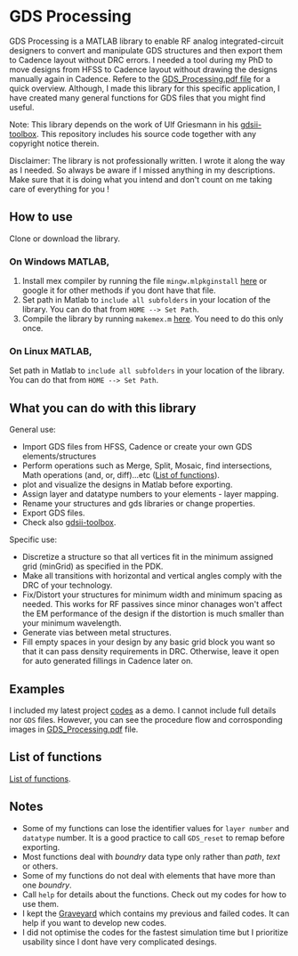 # GDS Processing
GDS Processing is a MATLAB library to enable RF analog integrated-circuit designers to convert and manipulate GDS structures and then export them to Cadence layout without DRC errors. I needed a tool during my PhD to move designs from HFSS to Cadence layout without drawing the designs manually again in Cadence. Refere to the [GDS_Processing.pdf file](https://github.com/zainkhalifa/GDS_Processing/blob/master/GDS_Processing.pdf) for a quick overview. Although, I made this library for this specific application, I have created many general functions for GDS files that you might find useful. 

Note: This library depends on the work of Ulf Griesmann in his [gdsii-toolbox](https://github.com/ulfgri/gdsii-toolbox). This repository includes his source code together with any copyright notice therein. 

Disclaimer: The library is not professionally written. I wrote it along the way as I needed. So always be aware if I missed anything in my descriptions. Make sure that it is doing what you intend and don't count on me taking care of everything for you !

## How to use
Clone or download the library.
### On Windows MATLAB, 
1. Install mex compiler by running the file `mingw.mlpkginstall` [here](https://github.com/zainkhalifa/GDS_Processing/blob/master/GDS_Lib/mingw.mlpkginstall) or google it for other methods if you dont have that file.
2. Set path in Matlab to `include all subfolders` in your location of the library. You can do that from `HOME --> Set Path`.
3. Compile the library by running `makemex.m` [here](https://github.com/zainkhalifa/GDS_Processing/blob/master/GDS_Lib/gdsii-toolbox-master/makemex.m). You need to do this only once. 

### On Linux MATLAB,

Set path in Matlab to `include all subfolders` in your location of the library. You can do that from `HOME --> Set Path`.

## What you can do with this library
General use:
* Import GDS files from HFSS, Cadence or create your own GDS elements/structures 
* Perform operations such as Merge, Split, Mosaic, find intersections, Math operations (and, or, diff)...etc ([List of functions](https://github.com/zainkhalifa/GDS_Processing/blob/master/GDS_Lib/GDS_Functions/Contents.m)).
* plot and visualize the designs in Matlab before exporting. 
* Assign layer and datatype numbers to your elements - layer mapping. 
* Rename your structures and gds libraries or change properties. 
* Export GDS files.
* Check also [gdsii-toolbox](https://github.com/ulfgri/gdsii-toolbox). 

Specific use:
* Discretize a structure so that all vertices fit in the minimum assigned grid (minGrid) as specified in the PDK. 
* Make all transitions with horizontal and vertical angles comply with the DRC of your technology. 
* Fix/Distort your structures for minimum width and minimum spacing as needed. This works for RF passives since minor chanages won't affect the EM performance of the design if the distortion is much smaller than your minimum wavelength. 
* Generate vias between metal structures. 
* Fill empty spaces in your design by any basic grid block you want so that it can pass density requirements in DRC. Otherwise, leave it open for auto generated fillings in Cadence later on. 

## Examples
I included my latest project [codes](https://github.com/zainkhalifa/GDS_Processing/tree/master/Procedure%20Codes) as a demo. I cannot include full details nor `GDS` files. However, you can see the procedure flow and corrosponding images in [GDS_Processing.pdf](https://github.com/zainkhalifa/GDS_Processing/blob/master/GDS_Processing.pdf) file. 

## List of functions
[List of functions](https://github.com/zainkhalifa/GDS_Processing/blob/master/GDS_Lib/GDS_Functions/Contents.m).

## Notes
* Some of my functions can lose the identifier values for `layer number` and `datatype` number. It is a good practice to call `GDS_reset` to remap before exporting.
* Most functions deal with *boundry* data type only rather than *path*, *text* or others. 
* Some of my functions do not deal with elements that have more than one *boundry*. 
* Call `help` for details about the functions. Check out my codes for how to use them. 
* I kept the [Graveyard](https://github.com/zainkhalifa/GDS_Processing/blob/master/GDS_Lib/GDS_Functions/The%20Graveyard.zip) which contains my previous and failed codes. It can help if you want to develop new codes. 
* I did not optimise the codes for the fastest simulation time but I prioritize usability since I dont have very complicated desings. 
